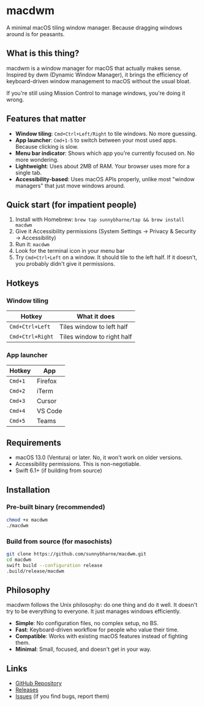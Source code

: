 # macdwm

A minimal macOS tiling window manager. Because dragging windows around is for peasants.

## What is this thing?

macdwm is a window manager for macOS that actually makes sense. Inspired by dwm (Dynamic Window Manager), it brings the efficiency of keyboard-driven window management to macOS without the usual bloat.

If you're still using Mission Control to manage windows, you're doing it wrong.

## Features that matter

- **Window tiling**: `Cmd+Ctrl+Left/Right` to tile windows. No more guessing.
- **App launcher**: `Cmd+1-5` to switch between your most used apps. Because clicking is slow.
- **Menu bar indicator**: Shows which app you're currently focused on. No more wondering.
- **Lightweight**: Uses about 2MB of RAM. Your browser uses more for a single tab.
- **Accessibility-based**: Uses macOS APIs properly, unlike most "window managers" that just move windows around.

## Quick start (for impatient people)

1. Install with Homebrew: `brew tap sunnybharne/tap && brew install macdwm`
2. Give it Accessibility permissions (System Settings → Privacy & Security → Accessibility)
3. Run it: `macdwm`
4. Look for the terminal icon in your menu bar
5. Try `Cmd+Ctrl+Left` on a window. It should tile to the left half. If it doesn't, you probably didn't give it permissions.

## Hotkeys

### Window tiling
| Hotkey | What it does |
|--------|--------------|
| `Cmd+Ctrl+Left` | Tiles window to left half |
| `Cmd+Ctrl+Right` | Tiles window to right half |

### App launcher
| Hotkey | App |
|--------|-----|
| `Cmd+1` | Firefox |
| `Cmd+2` | iTerm |
| `Cmd+3` | Cursor |
| `Cmd+4` | VS Code |
| `Cmd+5` | Teams |

## Requirements

- macOS 13.0 (Ventura) or later. No, it won't work on older versions.
- Accessibility permissions. This is non-negotiable.
- Swift 6.1+ (if building from source)

## Installation

### Pre-built binary (recommended)
```bash
chmod +x macdwm
./macdwm
```

### Build from source (for masochists)
```bash
git clone https://github.com/sunnybharne/macdwm.git
cd macdwm
swift build --configuration release
.build/release/macdwm
```

## Philosophy

macdwm follows the Unix philosophy: do one thing and do it well. It doesn't try to be everything to everyone. It just manages windows efficiently.

- **Simple**: No configuration files, no complex setup, no BS.
- **Fast**: Keyboard-driven workflow for people who value their time.
- **Compatible**: Works with existing macOS features instead of fighting them.
- **Minimal**: Small, focused, and doesn't get in your way.

## Links

- [GitHub Repository](https://github.com/sunnybharne/macdwm)
- [Releases](https://github.com/sunnybharne/macdwm/releases)
- [Issues](https://github.com/sunnybharne/macdwm/issues) (if you find bugs, report them)

